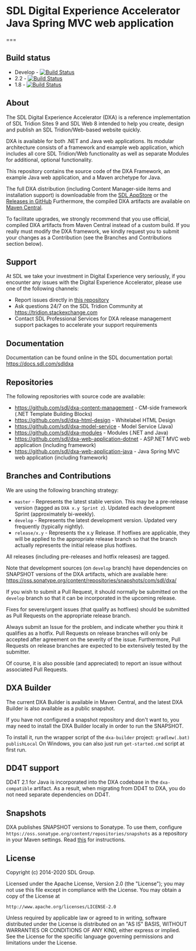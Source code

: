 SDL Digital Experience Accelerator Java Spring MVC web application
===
===
## Build status
* Develop - [![Build Status](https://travis-ci.com/sdl/dxa-web-application-java.svg?branch=develop)](https://travis-ci.com/sdl/dxa-web-application-java)
* 2.2 - [![Build Status](https://travis-ci.com/sdl/dxa-web-application-java.svg?branch=release%2F2.2)](https://travis-ci.com/sdl/dxa-web-application-java)
* 1.8 - [![Build Status](https://travis-ci.com/sdl/dxa-web-application-java.svg?branch=release%2F1.8)](https://travis-ci.com/sdl/dxa-web-application-java)

About
-----
The SDL Digital Experience Accelerator (DXA) is a reference implementation of SDL Tridion Sites 9 and SDL Web 8 intended to help you create, design and publish an SDL Tridion/Web-based website quickly.

DXA is available for both .NET and Java web applications. Its modular architecture consists of a framework and example web application, which includes all core SDL Tridion/Web functionality as well as separate Modules for additional, optional functionality.

This repository contains the source code of the DXA Framework, an example Java web application, and a Maven archetype for Java. 

The full DXA distribution (including Content Manager-side items and installation support) is downloadable from the [SDL AppStore](https://appstore.sdl.com/list/?search=dxa) 
or the [Releases in GitHub](https://github.com/sdl/dxa-web-application-java/releases)
Furthermore, the compiled DXA artifacts are available on [Maven Central](http://search.maven.org/#search%7Cga%7C1%7Cdxa). 

To facilitate upgrades, we strongly recommend that you use official, compiled DXA artifacts from Maven Central instead of a custom build.
If you really must modify the DXA framework, we kindly request you to submit your changes as a Contribution (see the Branches and Contributions section below). 


Support
---------------
At SDL we take your investment in Digital Experience very seriously, if you encounter any issues with the Digital Experience Accelerator, please use one of the following channels:

- Report issues directly in [this repository](https://github.com/sdl/dxa-web-application-java/issues)
- Ask questions 24/7 on the SDL Tridion Community at https://tridion.stackexchange.com
- Contact SDL Professional Services for DXA release management support packages to accelerate your support requirements


Documentation
-------------
Documentation can be found online in the SDL documentation portal: https://docs.sdl.com/sdldxa


Repositories
------------
The following repositories with source code are available:

 - https://github.com/sdl/dxa-content-management - CM-side framework (.NET Template Building Blocks)
 - https://github.com/sdl/dxa-html-design - Whitelabel HTML Design
 - https://github.com/sdl/dxa-model-service - Model Service (Java)
 - https://github.com/sdl/dxa-modules - Modules (.NET and Java)
 - https://github.com/sdl/dxa-web-application-dotnet - ASP.NET MVC web application (including framework)
 - https://github.com/sdl/dxa-web-application-java - Java Spring MVC web application (including framework)


Branches and Contributions
--------------------------
We are using the following branching strategy:

 - `master` - Represents the latest stable version. This may be a pre-release version (tagged as `DXA x.y Sprint z`). Updated each development Sprint (approximately bi-weekly).
 - `develop` - Represents the latest development version. Updated very frequently (typically nightly).
 - `release/x.y` - Represents the x.y Release. If hotfixes are applicable, they will be applied to the appropriate release branch so that the branch actually represents the initial release plus hotfixes.

All releases (including pre-releases and hotfix releases) are tagged. 

Note that development sources (on `develop` branch) have dependencies on SNAPSHOT versions of the DXA artifacts, which are available here: https://oss.sonatype.org/content/repositories/snapshots/com/sdl/dxa/

If you wish to submit a Pull Request, it should normally be submitted on the `develop` branch so that it can be incorporated in the upcoming release.

Fixes for severe/urgent issues (that qualify as hotfixes) should be submitted as Pull Requests on the appropriate release branch.

Always submit an Issue for the problem, and indicate whether you think it qualifies as a hotfix. Pull Requests on release branches will only be accepted after agreement on the severity of the issue.
Furthermore, Pull Requests on release branches are expected to be extensively tested by the submitter.

Of course, it is also possible (and appreciated) to report an issue without associated Pull Requests.


DXA Builder
-----------
The current DXA Builder is available in Maven Central, and the latest DXA Builder is also available as a public snapshot.

If you have not configured a snapshot repository and don't want to, you may need to install the DXA Builder locally in order to run the SNAPSHOT. 

To install it, run the wrapper script of the `dxa-builder` project: `gradlew(.bat) publishLocal` 
On Windows, you can also just run `get-started.cmd` script at first run.


DD4T support
---
DD4T 2.1 for Java is incorporated into the DXA codebase in the `dxa-compatible` artifact. As a result, when migrating from DD4T to DXA, you do not need separate dependencies on DD4T.


Snapshots
---------
DXA publishes SNAPSHOT versions to Sonatype. To use them, configure `https://oss.sonatype.org/content/repositories/snapshots` as a repository in your Maven settings. Read [this](https://maven.apache.org/settings.html#Repositories) for instructions.


License
-------
Copyright (c) 2014-2020 SDL Group.

Licensed under the Apache License, Version 2.0 (the "License");
you may not use this file except in compliance with the License.
You may obtain a copy of the License at

	http://www.apache.org/licenses/LICENSE-2.0

Unless required by applicable law or agreed to in writing, software distributed under the License is distributed on an "AS IS" BASIS, WITHOUT WARRANTIES OR CONDITIONS OF ANY KIND, either express or implied.
See the License for the specific language governing permissions and limitations under the License.
